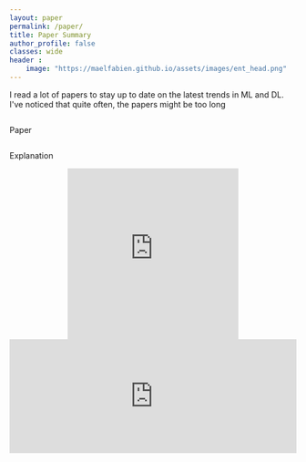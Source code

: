 ```yaml
---
layout: paper
permalink: /paper/
title: Paper Summary
author_profile: false
classes: wide
header :
    image: "https://maelfabien.github.io/assets/images/ent_head.png"
---
```


<head>
<style>
  .column {
  align-content:center;
  float: left;
  width: 50%;
  height: 100%;
}

.column_home {
  align-content:center;
  float: left;
  width: 50%;
  height: 100%;
}


.center_text {
  align-content:center;
  width: 50%;
  vertical-align: middle;
  text-align:justify;
  text-align-last: center;
}

#left-col {
  align-content:center;
  text-align: center;
}

/* Clear floats after the columns */
.row:after {
  content: "";
  display: table;
  clear: both;
}

* {
  box-sizing: border-box;
}

#right-col {
  align-content:center;
  text-align: center;
}
</style>

</head>

<body>

I read a lot of papers to stay up to date on the latest trends in ML and DL. I've noticed that quite often, the papers might be too long

<div class="row">

<div class="column_home" id="left-col" align="center">
  <div style="width:100%; text-align:justify; align-content:center; display:inline-block;">
    <p> Paper </p>
  </div>
</div>

<div class="column_home" id="left-col" align="center">
  <div style="width:100%; text-align:justify; align-content:center; display:inline-block;">
    <p> Explanation </p>
  </div>
</div>

</div>


<div class="row">

  <div class="column_home" id="left-col" align="center">
    <div style="width:100% height:200px; text-align:justify; align-content:center; display:inline-block;">
    <embed src="https://maelfabien.github.io/assets/images/PE.pdf" type="application/pdf" width="100%" height="300px"/>
    </div>
  </div>

  <div class="column_home" id="left-col" align="center">
    <div style="width:100%; text-align:justify; align-content:center; display:inline-block;">
      <embed src="https://maelfabien.github.io/assets/images/PE.pdf" type="application/pdf" width="100%" height="200px" />
    </div>
  </div>

  </div>


</body>